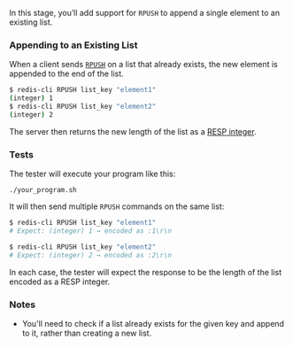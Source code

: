 In this stage, you’ll add support for `RPUSH` to append a single element to an existing list.

### Appending to an Existing List

When a client sends [`RPUSH`](https://redis.io/docs/latest/commands/rpush/) on a list that already exists, the new element is appended to the end of the list. 
```bash
$ redis-cli RPUSH list_key "element1"
(integer) 1
$ redis-cli RPUSH list_key "element2"
(integer) 2
```
The server then returns the new length of the list as a [RESP integer](https://redis.io/docs/latest/develop/reference/protocol-spec/#integers).

### Tests

The tester will execute your program like this:

```
./your_program.sh
```

It will then send multiple `RPUSH` commands on the same list:

```bash
$ redis-cli RPUSH list_key "element1"
# Expect: (integer) 1 → encoded as :1\r\n

$ redis-cli RPUSH list_key "element2"
# Expect: (integer) 2 → encoded as :2\r\n
```

In each case, the tester will expect the response to be the length of the list encoded as a RESP integer. 

### Notes
- You'll need to check if a list already exists for the given key and append to it, rather than creating a new list.

